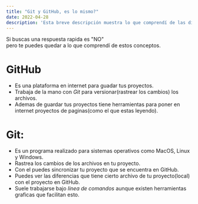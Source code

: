 ```yaml
---
title: "Git y GitHub, es lo mismo?"
date: 2022-04-28
description: 'Esta breve descripción muestra lo que comprendí de las diferencias entre Git y GitHub'
---
```


Si buscas una respuesta rapida es "NO"<br>
pero te puedes quedar a lo que comprendí de estos conceptos.

# GitHub
- Es una plataforma en internet para guadar tus proyectos.
- Trabaja de la mano con *Git* para versionar(rastrear los cambios) los archivos.
- Ademas de guardar tus proyectos tiene herramientas para poner en internet proyectos de paginas(como el que estas leyendo).

# Git:
- Es un programa realizado para sistemas operativos como MacOS, Linux y Windows.
- Rastrea los cambios de los archivos en tu proyecto.
- Con el puedes sincronizar tu proyecto que se encuentra en GitHub.
- Puedes ver las diferencias que tiene cierto archivo de tu proyecto(local) con el proyecto en GitHub.
- Suele trabajarse bajo *linea de comandos* aunque existen herramientas graficas que facilitan esto.

